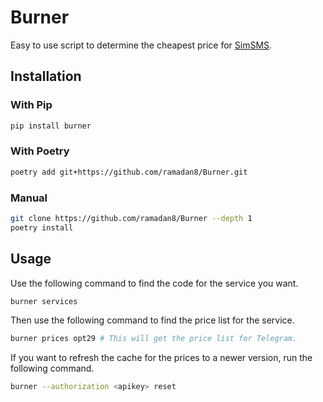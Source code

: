 # Burner

Easy to use script to determine the cheapest price for [SimSMS](https://simsms.org/).

## Installation

### With Pip

```bash
pip install burner
```

### With Poetry

```bash
poetry add git+https://github.com/ramadan8/Burner.git
```

### Manual

```bash
git clone https://github.com/ramadan8/Burner --depth 1
poetry install
```

## Usage

Use the following command to find the code for the service you want.

```bash
burner services
```

Then use the following command to find the price list for the service.

```bash
burner prices opt29 # This will get the price list for Telegram.
```

If you want to refresh the cache for the prices to a newer version, run the following
command.

```bash
burner --authorization <apikey> reset
```
